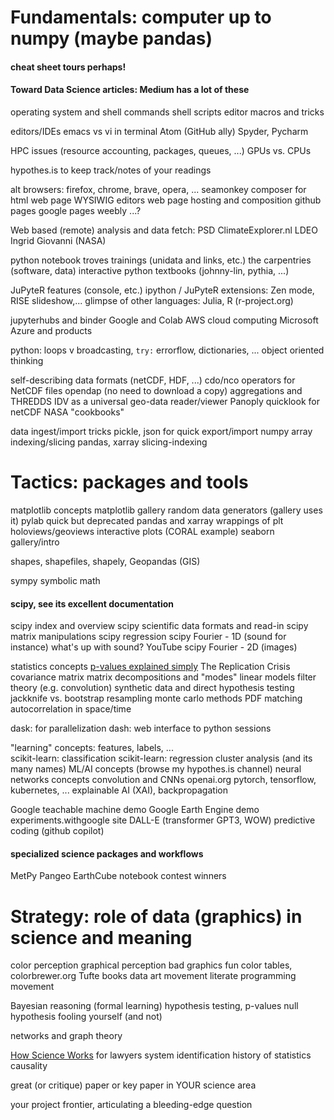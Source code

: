 # Fundamentals: computer up to numpy (maybe pandas)

#### cheat sheet tours perhaps! 
#### Toward Data Science articles: Medium has a lot of these

operating system and shell commands
shell scripts
editor macros and tricks

editors/IDEs
    emacs vs vi in terminal
    Atom (GitHub ally)
    Spyder, Pycharm
    
HPC issues (resource accounting, packages, queues, ...)
GPUs vs. CPUs

hypothes.is to keep track/notes of your readings

alt browsers: firefox, chrome, brave, opera, ...
seamonkey composer for html
web page WYSIWIG editors
web page hosting and composition
  github pages
  google pages
  weebly
  ...?

Web based (remote) analysis and data fetch: 
    PSD
    ClimateExplorer.nl
    LDEO Ingrid 
    Giovanni (NASA)

python notebook troves
trainings (unidata and links, etc.)
the carpentries (software, data)
interactive python textbooks (johnny-lin, pythia, ...)

JuPyteR features (console, etc.)
ipython / JuPyteR extensions: Zen mode, RISE slideshow,...
glimpse of other languages: Julia, R (r-project.org)

jupyterhubs and binder
Google and Colab
AWS cloud computing
Microsoft Azure and products

python: loops v broadcasting, `try:` errorflow, dictionaries, ...
object oriented thinking

self-describing data formats (netCDF, HDF, ...)
cdo/nco operators for NetCDF files 
opendap (no need to download a copy)
aggregations and THREDDS
IDV as a universal geo-data reader/viewer
    Panoply quicklook for netCDF 
NASA "cookbooks"

data ingest/import tricks
pickle, json for quick export/import
numpy array indexing/slicing
pandas, xarray slicing-indexing

# Tactics: packages and tools

matplotlib concepts
matplotlib gallery
random data generators (gallery uses it)
pylab quick but deprecated
pandas and xarray wrappings of plt
holoviews/geoviews interactive plots (CORAL example)
seaborn gallery/intro

shapes, shapefiles, shapely, Geopandas (GIS)

sympy symbolic math

#### scipy, see its excellent documentation
scipy index and overview
scipy scientific data formats and read-in
scipy matrix manipulations
scipy regression
scipy Fourier - 1D (sound for instance)
    what's up with sound? YouTube
scipy Fourier - 2D (images)

statistics concepts
  [p-values explained simply](https://towardsdatascience.com/p-value-explained-simply-for-data-scientists-4c0cd7044f14) 
  The Replication Crisis
  covariance matrix 
  matrix decompositions and "modes" 
  linear models
  filter theory (e.g. convolution)
synthetic data and direct hypothesis testing
  jackknife vs. bootstrap resampling
  monte carlo methods
  PDF matching
  autocorrelation in space/time

dask: for parallelization
dash: web interface to python sessions

"learning" concepts: features, labels, ...  
scikit-learn: classification
scikit-learn: regression
cluster analysis (and its many names)
ML/AI concepts (browse my hypothes.is channel)
neural networks concepts
convolution and CNNs
openai.org
pytorch, tensorflow, kubernetes, ...
explainable AI (XAI), backpropagation

Google teachable machine demo
Google Earth Engine demo
experiments.withgoogle site
DALL-E (transformer GPT3, WOW)
predictive coding (github copilot)

#### specialized science packages and workflows
MetPy
Pangeo
EarthCube notebook contest winners 

# Strategy: role of data (graphics) in science and meaning

color perception
graphical perception
bad graphics fun
color tables, colorbrewer.org
Tufte books
data art movement
literate programming movement

Bayesian reasoning (formal learning)
hypothesis testing, p-values
null hypothesis
fooling yourself (and not)

networks and graph theory

[How Science Works](https://www.nap.edu/read/13163/chapter/4) for lawyers 
system identification
history of statistics
causality

great (or critique) paper or key paper in YOUR science area

your project frontier, articulating a bleeding-edge question
